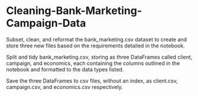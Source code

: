 # Cleaning-Bank-Marketing-Campaign-Data

Subset, clean, and reformat the bank_marketing.csv dataset to create and store three new files based on the requirements detailed in the notebook.

Split and tidy bank_marketing.csv, storing as three DataFrames called client, campaign, and economics, each containing the columns outlined in the notebook and formatted to the data types listed.

Save the three DataFrames to csv files, without an index, as client.csv, campaign.csv, and economics.csv respectively.